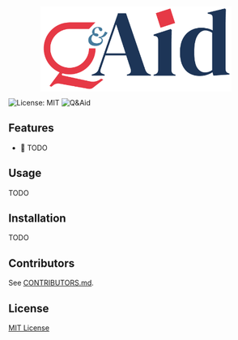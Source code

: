 <p align="center">
  <img align="center" src="https://github.com/medtorch/Q-Aid/blob/master/misc/q_aid_logo_small1.png" alt="Q&Aid" width="75%">
</p>

![License: MIT](https://img.shields.io/badge/License-MIT-green.svg)
![Q&Aid](https://github.com/medtorch/Q-Aid/workflows/Q&Aid/badge.svg)

## Features

- :key: TODO

## Usage

TODO

## Installation

TODO

## Contributors

See [CONTRIBUTORS.md](CONTRIBUTORS.md).

## License
[MIT License](https://choosealicense.com/licenses/mit/)
